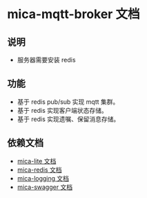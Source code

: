 # mica-mqtt-broker 文档

## 说明
- 服务器需要安装 redis

## 功能
- 基于 redis pub/sub 实现 mqtt 集群。
- 基于 redis 实现客户端状态存储。
- 基于 redis 实现遗嘱、保留消息存储。

## 依赖文档
- [mica-lite 文档](https://gitee.com/596392912/mica/tree/master/mica-lite)
- [mica-redis 文档](https://gitee.com/596392912/mica/tree/master/mica-redis)
- [mica-logging 文档](https://gitee.com/596392912/mica/tree/master/mica-logging)
- [mica-swagger 文档](https://gitee.com/596392912/mica/tree/master/mica-swagger)
